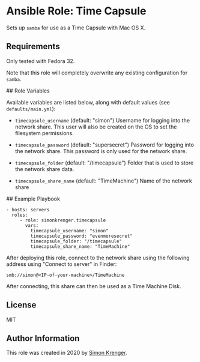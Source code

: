 # Ansible Role: Time Capsule

Sets up `samba` for use as a Time Capsule with Mac OS X.

## Requirements

Only tested with Fedora 32.

Note that this role will completely overwrite any existing configuration for `samba`.

## Role Variables

Available variables are listed below, along with default values (see `defaults/main.yml`):

* `timecapsule_username` (default: "simon")
  Username for logging into the network share.
  This user will also be created on the OS to set the filesystem permissions.

* `timecapsule_password` (default: "supersecret")
  Password for logging into the network share.
  This password is only used for the network share.

* `timecapsule_folder` (default: "/timecapsule")
  Folder that is used to store the network share data.

* `timecapsule_share_name` (default: "TimeMachine")
  Name of the network share

## Example Playbook

    - hosts: servers
      roles:
         - role: simonkrenger.timecapsule
           vars:
             timecapsule_username: "simon"
             timecapsule_password: "evenmoresecret"
             timecapsule_folder: "/timecapsule"
             timecapsule_share_name: "TimeMachine"

After deploying this role, connect to the network share using the following address using "Connect to server" in Finder:

```
smb://simon@<IP-of-your-machine>/TimeMachine
```

After connecting, this share can then be used as a Time Machine Disk.

## License

MIT

## Author Information

This role was created in 2020 by [Simon Krenger](https://www.krenger.ch).